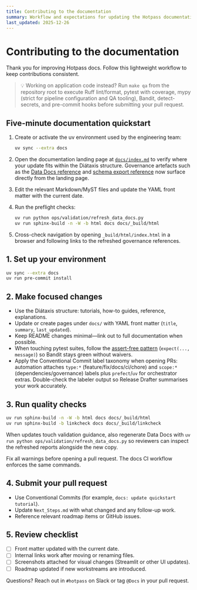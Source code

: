 ```yaml
---
title: Contributing to the documentation
summary: Workflow and expectations for updating the Hotpass documentation set.
last_updated: 2025-12-26
---
```


# Contributing to the documentation

Thank you for improving Hotpass docs. Follow this lightweight workflow to keep contributions consistent.

> 💡 Working on application code instead? Run `make qa` from the repository root to execute Ruff lint/format, pytest with coverage, mypy (strict for pipeline configuration and QA tooling), Bandit, detect-secrets, and pre-commit hooks before submitting your pull request.

## Five-minute documentation quickstart

1. Create or activate the uv environment used by the engineering team:

   ```bash
   uv sync --extra docs
   ```

2. Open the documentation landing page at [`docs/index.md`](./index.md) to verify
   where your update fits within the Diátaxis structure. Governance artefacts
   such as the [Data Docs reference](./reference/data-docs.md) and
   [schema export reference](./reference/schema-exports.md) now surface directly
   from the landing page.

3. Edit the relevant Markdown/MyST files and update the YAML front matter with
   the current date.

4. Run the preflight checks:

   ```bash
   uv run python ops/validation/refresh_data_docs.py
   uv run sphinx-build -n -W -b html docs docs/_build/html
   ```

5. Cross-check navigation by opening `_build/html/index.html` in a browser and
   following links to the refreshed governance references.

## 1. Set up your environment

```bash
uv sync --extra docs
uv run pre-commit install
```

## 2. Make focused changes

- Use the Diátaxis structure: tutorials, how-to guides, reference, explanations.
- Update or create pages under `docs/` with YAML front matter (`title`, `summary`, `last_updated`).
- Keep README changes minimal—link out to full documentation when possible.
- When touching pytest suites, follow the [assert-free pattern](./how-to-guides/assert-free-pytest.md) (`expect(..., message)`) so Bandit stays green without waivers.
- Apply the Conventional Commit label taxonomy when opening PRs: automation attaches `type:*` (feature/fix/docs/ci/chore) and `scope:*` (dependencies/governance) labels plus `prefect`/`uv` for orchestrator extras. Double-check the labeler output so Release Drafter summarises your work accurately.

## 3. Run quality checks

```bash
uv run sphinx-build -n -W -b html docs docs/_build/html
uv run sphinx-build -b linkcheck docs docs/_build/linkcheck
```

When updates touch validation guidance, also regenerate Data Docs with
`uv run python ops/validation/refresh_data_docs.py` so reviewers can inspect
the refreshed reports alongside the new copy.

Fix all warnings before opening a pull request. The docs CI workflow enforces the same commands.

## 4. Submit your pull request

- Use Conventional Commits (for example, `docs: update quickstart tutorial`).
- Update `Next_Steps.md` with what changed and any follow-up work.
- Reference relevant roadmap items or GitHub issues.

## 5. Review checklist

- [ ] Front matter updated with the current date.
- [ ] Internal links work after moving or renaming files.
- [ ] Screenshots attached for visual changes (Streamlit or other UI updates).
- [ ] Roadmap updated if new workstreams are introduced.

Questions? Reach out in `#hotpass` on Slack or tag `@Docs` in your pull request.
